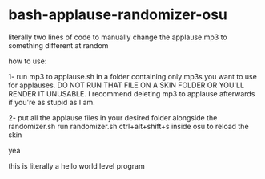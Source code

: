 # bash-applause-randomizer-osu
literally two lines of code to manually change the applause.mp3 to something different at random

how to use:

1- 
run mp3 to applause.sh in a folder containing only mp3s you want to use for applauses.
DO NOT RUN THAT FILE ON A SKIN FOLDER OR YOU'LL RENDER IT UNUSABLE.
I recommend deleting mp3 to applause afterwards if you're as stupid as I am.

2-
put all the applause files in your desired folder alongside the randomizer.sh
run randomizer.sh
ctrl+alt+shift+s inside osu to reload the skin

yea

this is literally a hello world level program
